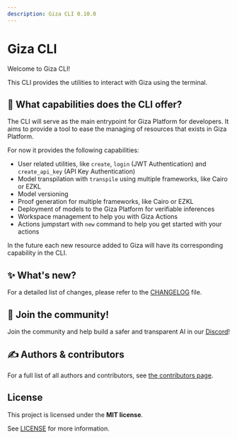 ```yaml
---
description: Giza CLI 0.10.0
---
```


# Giza CLI

Welcome to Giza CLI!

This CLI provides the utilities to interact with Giza using the terminal.

## 🤔 What capabilities does the CLI offer?

The CLI will serve as the main entrypoint for Giza Platform for developers. It aims to provide a tool to ease the managing of resources that exists in Giza Platform.

For now it provides the following capabilities:

* User related utilities, like `create`, `login` (JWT Authentication) and `create_api_key` (API Key Authentication)
* Model transpilation with `transpile` using multiple frameworks, like Cairo or EZKL
* Model versioning
* Proof generation for multiple frameworks, like Cairo or EZKL
* Deployment of models to the Giza Platform for verifiable inferences
* Workspace management to help you with Giza Actions
* Actions jumpstart with `new` command to help you get started with your actions

In the future each new resource added to Giza will have its corresponding capability in the CLI.

## ✨ What's new?

For a detailed list of changes, please refer to the [CHANGELOG](https://github.com/gizatechxyz/giza-cli/blob/main/CHANGELOG.md) file.

## 💖 Join the community!

Join the community and help build a safer and transparent AI in our [Discord](https://discord.gg/Kt24CsMb5k)!

## ✍️ Authors & contributors

For a full list of all authors and contributors, see [the contributors page](https://github.com/gizatechxyz/giza-cli/graphs/contributors).

## License

This project is licensed under the **MIT license**.

See [LICENSE](https://github.com/gizatechxyz/giza-cli/blob/main/LICENSE/README.md) for more information.
